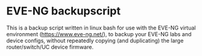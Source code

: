 # EVE-NG backupscript

This is a backup script written in linux bash for use with the EVE-NG virtual environment (https://www.eve-ng.net/), to backup your EVE-NG labs and device configs, without repeatedly copying (and duplicating) the large router/switch/UC device firmware.
